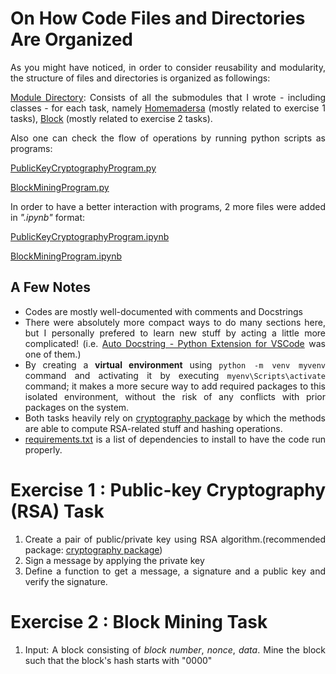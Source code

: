 # On How Code Files and Directories Are Organized

<div id=1 align="justify">
As you might have noticed, in order to consider reusability and modularity, the structure of files and directories is organized as followings:

[Module Directory](/Modules/): Consists of all the submodules that I wrote - including classes - for each task, namely [Homemadersa](/Modules/Homemadersa.py) (mostly related to exercise 1 tasks), [Block](/Modules/Block.py) (mostly related to exercise 2 tasks).

Also one can check the flow of operations by running python scripts as programs:

[PublicKeyCryptographyProgram.py](/PublicKeyCryptographyProgram.py)

[BlockMiningProgram.py](/BlockMiningProgram.py)

In order to have a better interaction with programs, 2 more files were added in _".ipynb"_ format:

[PublicKeyCryptographyProgram.ipynb](/PublicKeyCryptographyProgram.ipynb)

[BlockMiningProgram.ipynb](/BlockMiningProgram.ipynb)

## A Few Notes
- Codes are mostly well-documented with comments and Docstrings
- There were absolutely more compact ways to do many sections here, but I personally prefered to learn new stuff by acting a little more complicated! (i.e. [Auto Docstring - Python Extension for VSCode](https://marketplace.visualstudio.com/items?itemName=njpwerner.autodocstring) was one of them.) 
- By creating a **virtual environment** using `python -m venv myvenv` command and activating it by executing `myenv\Scripts\activate` command; it makes a more secure way to add required packages to this isolated environment, without the risk of any conflicts with prior packages on the system.
- Both tasks heavily rely on [cryptography package](https://cryptography.io/en/latest/) by which the methods are able to compute RSA-related stuff and hashing operations.
- [requirements.txt](requirements.txt) is a list of dependencies to install to have the code run properly.

# Exercise 1 : Public-key Cryptography (RSA) Task
1. Create a pair of public/private key using RSA algorithm.(recommended package: [cryptography package](https://cryptography.io/en/latest/))
2. Sign a message by applying the private key
3. Define a function to get a message, a signature and a public key and verify the signature.

# Exercise 2 : Block Mining Task

1. Input: A block consisting of *block number*, *nonce*, *data*. Mine the block such that the block's hash starts with "0000"   

</div id=1>